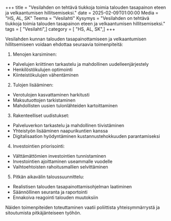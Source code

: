 +++
title = "Vesilahden on tehtävä tiukkoja toimia talouden tasapainon eteen ja velkaantumisen hillitsemiseksi."
date = 2025-02-09T01:00:00
Media = "HS, AL, SK"
Teema = "Vesilahti"
Kysymys = "Vesilahden on tehtävä tiukkoja toimia talouden tasapainon eteen ja velkaantumisen hillitsemiseksi."
tags = [ "Vesilahti",]
category = [ "HS, AL, SK",]
+++

Vesilahden kunnan talouden tasapainottamiseen ja velkaantumisen hillitsemiseen voidaan ehdottaa seuraavia toimenpiteitä:

1. Menojen karsiminen:
- Palvelujen kriittinen tarkastelu ja mahdollinen uudelleenjärjestely
- Henkilöstökulujen optimointi
- Kiinteistökulujen vähentäminen

2. Tulojen lisääminen:
- Verotulojen kasvattaminen harkitusti
- Maksutuottojen tarkistaminen
- Mahdollisten uusien tulonlähteiden kartoittaminen

3. Rakenteelliset uudistukset:
- Palveluverkon tarkastelu ja mahdollinen tiivistäminen
- Yhteistyön lisääminen naapurikuntien kanssa
- Digitalisaation hyödyntäminen kustannustehokkuuden parantamiseksi

4. Investointien priorisointi:
- Välttämättömien investointien tunnistaminen
- Investointien ajoittaminen useammalle vuodelle
- Vaihtoehtoisten rahoitusmallien selvittäminen

5. Pitkän aikavälin taloussuunnittelu:
- Realistisen talouden tasapainottamisohjelman laatiminen
- Säännöllinen seuranta ja raportointi
- Ennakoiva reagointi talouden muutoksiin

Näiden toimenpiteiden toteuttaminen vaatii poliittista yhteisymmärrystä ja sitoutumista pitkäjänteiseen työhön.